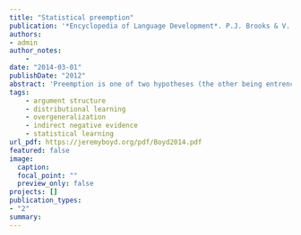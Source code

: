 ```yaml
---
title: "Statistical preemption"
publication: '*Encyclopedia of Language Development*. P.J. Brooks & V. Kempe (Eds.). Thousand Oaks, CA: SAGE Publications'
authors:
- admin
author_notes:
    -
date: "2014-03-01"
publishDate: "2012"
abstract: 'Preemption is one of two hypotheses (the other being entrenchment, described below) that claim that children learn grammatical constraints via pragmatic inference from observed distributional patterns of word use in adult speech. Grammatical constraints are restrictions on productive morphological and syntactic patterns--for instance, knowledge that *mouse* cannot participate in the *-s* pattern of plural inflection (**mouses*), or that adjectives like *asleep* disprefer being used before the nouns they modify (e.g., * *the asleep duck...*; cf. *the duck that’s asleep...*). Adults obey constraints of this sort, whereas children go through a stage in which they do not. An explanation of how grammatical constraints are acquired is thus a necessary component of any complete theory of child language development.'
tags:
    - argument structure
    - distributional learning
    - overgeneralization
    - indirect negative evidence
    - statistical learning
url_pdf: https://jeremyboyd.org/pdf/Boyd2014.pdf
featured: false
image:
  caption:
  focal_point: ""
  preview_only: false
projects: []
publication_types:
- "2"
summary: 
---
```

